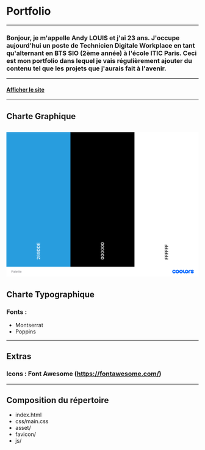 # Portfolio
---------------
### Bonjour, je m'appelle Andy LOUIS et j'ai 23 ans. J'occupe aujourd'hui un poste de Technicien Digitale Workplace en tant qu'alternant en BTS SIO (2ème année) à l'école ITIC Paris. Ceci est mon portfolio dans lequel je vais régulièrement ajouter du contenu tel que les projets que j'aurais fait à l'avenir. 
---------------
#### [Afficher le site](https://andyl94.github.io/PortfolioV2/)
---------------
## Charte Graphique
![Palette](asset/Palette.png)
---------------
## Charte Typographique
### Fonts :
- Montserrat
- Poppins
---------------
## Extras
### Icons : Font Awesome (https://fontawesome.com/)
---------------
## Composition du répertoire
* index.html
* css/main.css
* asset/
* favicon/
* js/